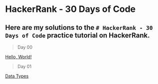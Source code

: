 # HackerRank - 30 Days of Code
## Here are my solutions to the `# HackerRank - 30 Days of Code` practice tutorial on HackerRank.


> Day 00

[Hello, World!](Day-00/Hello-World.js)


>Day 01

[Data Types](Day-01/Data-Types.js)